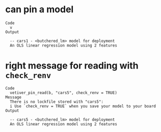 # can pin a model

    Code
      v
    Output
      
      -- cars1 - <butchered_lm> model for deployment 
      An OLS linear regression model using 2 features

# right message for reading with `check_renv`

    Code
      vetiver_pin_read(b, "cars5", check_renv = TRUE)
    Message
      There is no lockfile stored with "cars5":
      i Use `check_renv = TRUE` when you save your model to your board
    Output
      
      -- cars5 - <butchered_lm> model for deployment 
      An OLS linear regression model using 2 features

